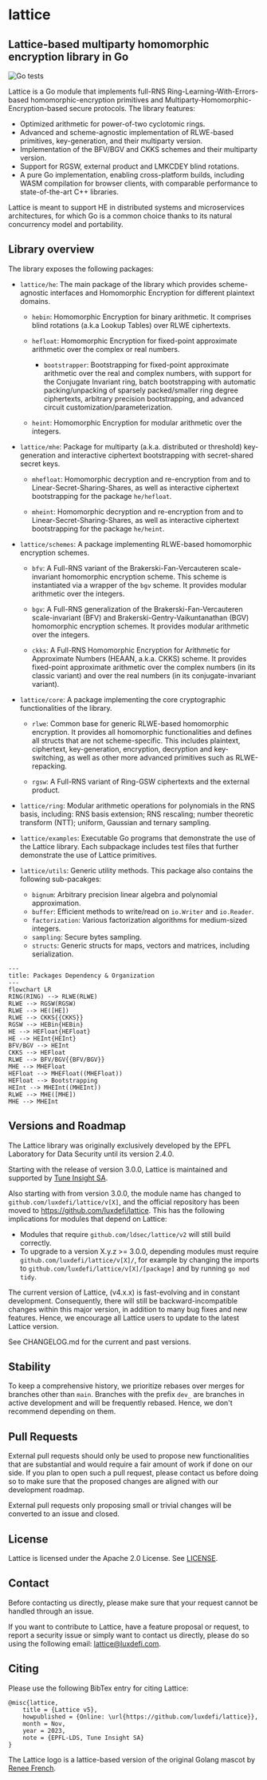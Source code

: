 # lattice

## Lattice-based multiparty homomorphic encryption library in Go

![Go tests](https://github.com/luxdefi/lattice/actions/workflows/ci.yml/badge.svg)

Lattice is a Go module that implements full-RNS Ring-Learning-With-Errors-based homomorphic-encryption
primitives and Multiparty-Homomorphic-Encryption-based secure protocols. The library features:

- Optimized arithmetic for power-of-two cyclotomic rings.
- Advanced and scheme-agnostic implementation of RLWE-based primitives, key-generation, and their multiparty version.
- Implementation of the BFV/BGV and CKKS schemes and their multiparty version.
- Support for RGSW, external product and LMKCDEY blind rotations.
- A pure Go implementation, enabling cross-platform builds, including WASM compilation for
browser clients, with comparable performance to state-of-the-art C++ libraries.

Lattice is meant to support HE in distributed systems and microservices architectures, for which Go
is a common choice thanks to its natural concurrency model and portability.

## Library overview

The library exposes the following packages:

- `lattice/he`: The main package of the library which provides scheme-agnostic interfaces
  and Homomorphic Encryption for different plaintext domains.

  - `hebin`: Homomorphic Encryption for binary arithmetic. It comprises blind rotations (a.k.a Lookup Tables) over RLWE ciphertexts.

  - `hefloat`: Homomorphic Encryption for fixed-point approximate arithmetic over the complex or real numbers.

    - `bootstrapper`: Bootstrapping for fixed-point approximate arithmetic over the real
      and complex numbers, with support for the Conjugate Invariant ring, batch bootstrapping with automatic
      packing/unpacking of sparsely packed/smaller ring degree ciphertexts, arbitrary precision bootstrapping,
      and advanced circuit customization/parameterization.

  - `heint`: Homomorphic Encryption for modular arithmetic over the integers.

- `lattice/mhe`: Package for multiparty (a.k.a. distributed or threshold) key-generation and
  interactive ciphertext bootstrapping with secret-shared secret keys.

  - `mhefloat`: Homomorphic decryption and re-encryption from and to Linear-Secret-Sharing-Shares,
    as well as interactive ciphertext bootstrapping for the package `he/hefloat`.

  - `mheint`: Homomorphic decryption and re-encryption from and to Linear-Secret-Sharing-Shares,
    as well as interactive ciphertext bootstrapping for the package `he/heint`.

- `lattice/schemes`: A package implementing RLWE-based homomorphic encryption schemes.

  - `bfv`: A Full-RNS variant of the Brakerski-Fan-Vercauteren scale-invariant homomorphic
    encryption scheme. This scheme is instantiated via a wrapper of the `bgv` scheme.
    It provides modular arithmetic over the integers.

  - `bgv`: A Full-RNS generalization of the Brakerski-Fan-Vercauteren scale-invariant (BFV) and
    Brakerski-Gentry-Vaikuntanathan (BGV) homomorphic encryption schemes.
    It provides modular arithmetic over the integers.

  - `ckks`: A Full-RNS Homomorphic Encryption for Arithmetic for Approximate Numbers (HEAAN,
    a.k.a. CKKS) scheme. It provides fixed-point approximate arithmetic over the complex numbers (in its classic
    variant) and over the real numbers (in its conjugate-invariant variant).

- `lattice/core`: A package implementing the core cryptographic functionalities of the library.

  - `rlwe`: Common base for generic RLWE-based homomorphic encryption.
  It provides all homomorphic functionalities and defines all structs that are not scheme-specific.
  This includes plaintext, ciphertext, key-generation, encryption, decryption and key-switching, as
  well as other more advanced primitives such as RLWE-repacking.

  - `rgsw`: A Full-RNS variant of Ring-GSW ciphertexts and the external product.

- `lattice/ring`: Modular arithmetic operations for polynomials in the RNS basis, including: RNS
  basis extension; RNS rescaling; number theoretic transform (NTT); uniform, Gaussian and ternary
  sampling.

- `lattice/examples`: Executable Go programs that demonstrate the use of the Lattice library. Each
                      subpackage includes test files that further demonstrate the use of Lattice
                      primitives.

- `lattice/utils`: Generic utility methods. This package also contains the following sub-pacakges:
  - `bignum`: Arbitrary precision linear algebra and polynomial approximation.
  - `buffer`: Efficient methods to write/read on `io.Writer` and `io.Reader`.
  - `factorization`: Various factorization algorithms for medium-sized integers.
  - `sampling`: Secure bytes sampling.
  - `structs`: Generic structs for maps, vectors and matrices, including serialization.

```mermaid
---
title: Packages Dependency & Organization
---
flowchart LR
RING(RING) --> RLWE(RLWE)
RLWE --> RGSW(RGSW)
RLWE --> HE([HE])
RLWE --> CKKS{{CKKS}}
RGSW --> HEBin{HEBin}
HE --> HEFloat{HEFloat}
HE --> HEInt{HEInt}
BFV/BGV --> HEInt
CKKS --> HEFloat
RLWE --> BFV/BGV{{BFV/BGV}}
MHE --> MHEFloat
HEFloat --> MHEFloat((MHEFloat))
HEFloat --> Bootstrapping
HEInt --> MHEInt((MHEInt))
RLWE --> MHE([MHE])
MHE --> MHEInt
```

## Versions and Roadmap

The Lattice library was originally exclusively developed by the EPFL Laboratory for Data Security
until its version 2.4.0.

Starting with the release of version 3.0.0, Lattice is maintained and supported by [Tune Insight
SA](https://luxdefi.com).

Also starting with from version 3.0.0, the module name has changed to
`github.com/luxdefi/lattice/v[X]`, and the official repository has been moved to
https://github.com/luxdefi/lattice. This has the following implications for modules that depend
on Lattice:
- Modules that require `github.com/ldsec/lattice/v2` will still build correctly.
- To upgrade to a version X.y.z >= 3.0.0, depending modules must require `github.com/luxdefi/lattice/v[X]/`,
  for example by changing the imports to `github.com/luxdefi/lattice/v[X]/[package]` and by
  running `go mod tidy`.

The current version of Lattice, (v4.x.x) is fast-evolving and in constant development. Consequently,
there will still be backward-incompatible changes within this major version, in addition to many bug
fixes and new features. Hence, we encourage all Lattice users to update to the latest Lattice version.


See CHANGELOG.md for the current and past versions.

## Stability

To keep a comprehensive history, we prioritize rebases over merges for branches other than `main`.
Branches with the prefix `dev_` are branches in active development and will be frequently rebased.
Hence, we don't recommend depending on them.

## Pull Requests

External pull requests should only be used to propose new functionalities that are substantial and would
require a fair amount of work if done on our side. If you plan to open such a pull request, please contact
us before doing so to make sure that the proposed changes are aligned with our development roadmap.

External pull requests only proposing small or trivial changes will be converted to an issue and closed.

## License

Lattice is licensed under the Apache 2.0 License. See [LICENSE](https://github.com/luxdefi/lattice/blob/master/LICENSE).

## Contact

Before contacting us directly, please make sure that your request cannot be handled through an issue.

If you want to contribute to Lattice, have a feature proposal or request, to report a security issue or simply want to contact us directly, please do so using the following email: [lattice@luxdefi.com](mailto:lattice@lux.network).

## Citing

Please use the following BibTex entry for citing Lattice:

    @misc{lattice,
	    title = {Lattice v5},
	    howpublished = {Online: \url{https://github.com/luxdefi/lattice}},
	    month = Nov,
	    year = 2023,
	    note = {EPFL-LDS, Tune Insight SA}
    }


The Lattice logo is a lattice-based version of the original Golang mascot by [Renee
French](http://reneefrench.blogspot.com/).
